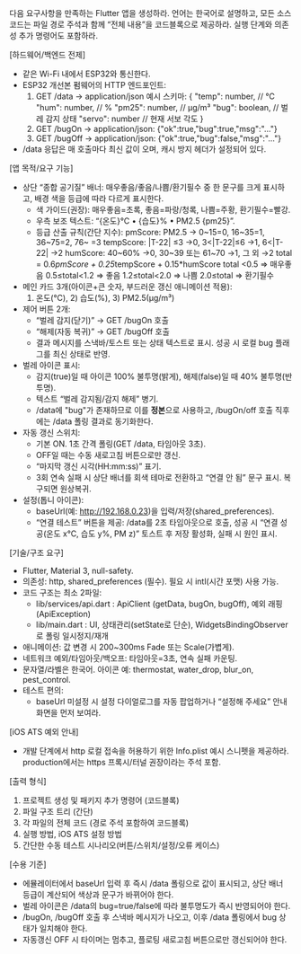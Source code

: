 다음 요구사항을 만족하는 Flutter 앱을 생성하라. 언어는 한국어로 설명하고, 모든 소스 코드는 파일 경로 주석과 함께 “전체 내용”을 코드블록으로 제공하라. 실행 단계와 의존성 추가 명령어도 포함하라.

[하드웨어/백엔드 전제]
- 같은 Wi-Fi 내에서 ESP32와 통신한다.
- ESP32 개선본 펌웨어의 HTTP 엔드포인트:
  1) GET /data  -> application/json
     예시 스키마:
     {
       "temp": number,     // ℃
       "hum": number,      // %
       "pm25": number,     // μg/m³
       "bug": boolean,     // 벌레 감지 상태
       "servo": number     // 현재 서보 각도
     }
  2) GET /bugOn  -> application/json: {"ok":true,"bug":true,"msg":"..."}
  3) GET /bugOff -> application/json: {"ok":true,"bug":false,"msg":"..."}
- /data 응답은 매 호출마다 최신 값이 오며, 캐시 방지 헤더가 설정되어 있다.

[앱 목적/요구 기능]
- 상단 “종합 공기질” 배너: 매우좋음/좋음/나쁨/환기필수 중 한 문구를 크게 표시하고, 배경 색을 등급에 따라 다르게 표시한다.
  - 색 가이드(권장): 매우좋음=초록, 좋음=파랑/청록, 나쁨=주황, 환기필수=빨강.
  - 우측 보조 텍스트: “{온도}°C • {습도}% • PM2.5 {pm25}”.
  - 등급 산출 규칙(간단 지수):
    pmScore: PM2.5 → 0~15=0, 16~35=1, 36~75=2, 76~ =3
    tempScore: |T-22| ≤3 →0, 3<|T-22|≤6 →1, 6<|T-22| →2
    humScore: 40~60% →0, 30~39 또는 61~70 →1, 그 외 →2
    total = 0.6*pmScore + 0.25*tempScore + 0.15*humScore
    total <0.5 ⇒ 매우좋음
    0.5≤total<1.2 ⇒ 좋음
    1.2≤total<2.0 ⇒ 나쁨
    2.0≤total     ⇒ 환기필수
- 메인 카드 3개(아이콘+큰 숫자, 부드러운 갱신 애니메이션 적용):
  1) 온도(°C), 2) 습도(%), 3) PM2.5(μg/m³)
- 제어 버튼 2개:
  - “벌레 감지(닫기)” → GET /bugOn 호출
  - “해제(자동 복귀)” → GET /bugOff 호출
  - 결과 메시지를 스낵바/토스트 또는 상태 텍스트로 표시. 성공 시 로컬 bug 플래그를 최신 상태로 반영.
- 벌레 아이콘 표시:
  - 감지(true)일 때 아이콘 100% 불투명(밝게), 해제(false)일 때 40% 불투명(반투명).
  - 텍스트 “벌레 감지됨/감지 해제” 병기.
  - /data에 "bug"가 존재하므로 이를 **정본**으로 사용하고, /bugOn/off 호출 직후에는 /data 폴링 결과로 동기화한다.
- 자동 갱신 스위치:
  - 기본 ON. 1초 간격 폴링(GET /data, 타임아웃 3초).
  - OFF일 때는 수동 새로고침 버튼으로만 갱신.
  - “마지막 갱신 시각(HH:mm:ss)” 표기.
  - 3회 연속 실패 시 상단 배너를 회색 테마로 전환하고 “연결 안 됨” 문구 표시. 복구되면 원상복귀.
- 설정(톱니 아이콘):
  - baseUrl(예: http://192.168.0.23)을 입력/저장(shared_preferences).
  - “연결 테스트” 버튼을 제공: /data를 2초 타임아웃으로 호출, 성공 시 “연결 성공(온도 x°C, 습도 y%, PM z)” 토스트 후 저장 활성화, 실패 시 원인 표시.

[기술/구조 요구]
- Flutter, Material 3, null-safety.
- 의존성: http, shared_preferences (필수). 필요 시 intl(시간 포맷) 사용 가능.
- 코드 구조는 최소 2파일:
  - lib/services/api.dart : ApiClient (getData, bugOn, bugOff), 예외 래핑(ApiException)
  - lib/main.dart : UI, 상태관리(setState로 단순), WidgetsBindingObserver로 폴링 일시정지/재개
- 애니메이션: 값 변경 시 200~300ms Fade 또는 Scale(가볍게).
- 네트워크 예외/타임아웃/백오프: 타임아웃=3초, 연속 실패 카운팅.
- 문자열/라벨은 한국어. 아이콘 예: thermostat, water_drop, blur_on, pest_control.
- 테스트 편의:
  - baseUrl 미설정 시 설정 다이얼로그를 자동 팝업하거나 “설정해 주세요” 안내 화면을 먼저 보여라.

[iOS ATS 예외 안내]
- 개발 단계에서 http 로컬 접속을 허용하기 위한 Info.plist 예시 스니펫을 제공하라. production에서는 https 프록시/터널 권장이라는 주석 포함.

[출력 형식]
1) 프로젝트 생성 및 패키지 추가 명령어 (코드블록)
2) 파일 구조 트리 (간단)
3) 각 파일의 전체 코드 (경로 주석 포함하여 코드블록)
4) 실행 방법, iOS ATS 설정 방법
5) 간단한 수동 테스트 시나리오(버튼/스위치/설정/오류 케이스)

[수용 기준]
- 에뮬레이터에서 baseUrl 입력 후 즉시 /data 폴링으로 값이 표시되고, 상단 배너 등급이 계산되어 색상과 문구가 바뀌어야 한다.
- 벌레 아이콘은 /data의 bug=true/false에 따라 불투명도가 즉시 반영되어야 한다.
- /bugOn, /bugOff 호출 후 스낵바 메시지가 나오고, 이후 /data 폴링에서 bug 상태가 일치해야 한다.
- 자동갱신 OFF 시 타이머는 멈추고, 플로팅 새로고침 버튼으로만 갱신되어야 한다.
